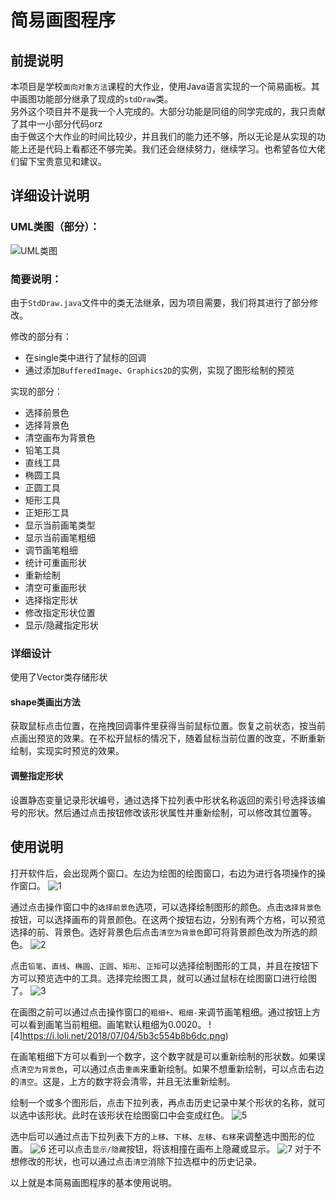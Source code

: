 # 简易画图程序
## 前提说明
本项目是学校`面向对象方法`课程的大作业，使用Java语言实现的一个简易画板。其中画图功能部分继承了现成的`stdDraw`类。  
另外这个项目并不是我一个人完成的。大部分功能是同组的同学完成的，我只贡献了其中一小部分代码orz  
由于做这个大作业的时间比较少，并且我们的能力还不够，所以无论是从实现的功能上还是代码上看都还不够完美。我们还会继续努力，继续学习。也希望各位大佬们留下宝贵意见和建议。 

## 详细设计说明
### UML类图（部分）：
![UML类图](https://i.loli.net/2018/07/04/5b3c54ba8efd8.png)

### 简要说明：
由于`StdDraw.java`文件中的类无法继承，因为项目需要，我们将其进行了部分修改。

修改的部分有：
+ 在single类中进行了鼠标的回调
+ 通过添加`BufferedImage`、`Graphics2D`的实例，实现了图形绘制的预览

实现的部分：
+ 选择前景色
+ 选择背景色
+ 清空画布为背景色
+ 铅笔工具
+ 直线工具
+ 椭圆工具
+ 正圆工具
+ 矩形工具
+ 正矩形工具
+ 显示当前画笔类型
+ 显示当前画笔粗细
+ 调节画笔粗细
+ 统计可重画形状
+ 重新绘制
+ 清空可重画形状
+ 选择指定形状
+ 修改指定形状位置
+ 显示/隐藏指定形状

### 详细设计
使用了Vector类存储形状

#### shape类画出方法
获取鼠标点击位置，在拖拽回调事件里获得当前鼠标位置。恢复之前状态，按当前点画出预览的效果。在不松开鼠标的情况下，随着鼠标当前位置的改变，不断重新绘制，实现实时预览的效果。

#### 调整指定形状
设置静态变量记录形状编号，通过选择下拉列表中形状名称返回的索引号选择该编号的形状。然后通过点击按钮修改该形状属性并重新绘制，可以修改其位置等。

## 使用说明
打开软件后，会出现两个窗口。左边为绘图的绘图窗口，右边为进行各项操作的操作窗口。
![1](https://i.loli.net/2018/07/04/5b3c5527d3d87.png)

通过点击操作窗口中的`选择前景色`选项，可以选择绘制图形的颜色。点击`选择背景色`按钮，可以选择画布的背景颜色。在这两个按钮右边，分别有两个方格，可以预览选择的前、背景色。选好背景色后点击`清空为背景色`即可将背景颜色改为所选的颜色。
![2](https://i.loli.net/2018/07/04/5b3c55348ff62.png)

点击`铅笔`、`直线`、`椭圆`、`正圆`、`矩形`、`正矩`可以选择绘制图形的工具，并且在按钮下方可以预览选中的工具。选择完绘图工具，就可以通过鼠标在绘图窗口进行绘图了。
![3](https://i.loli.net/2018/07/04/5b3c553f57dac.png)

在画图之前可以通过点击操作窗口的`粗细+`、`粗细-`来调节画笔粗细。通过按钮上方可以看到画笔当前粗细。画笔默认粗细为0.0020。
![4]https://i.loli.net/2018/07/04/5b3c554b8b6dc.png)

在画笔粗细下方可以看到一个数字，这个数字就是可以重新绘制的形状数。如果误点`清空为背景色`，可以通过点击`重画`来重新绘制。如果不想重新绘制，可以点击右边的`清空`。这是，上方的数字将会清零，并且无法重新绘制。

绘制一个或多个图形后，点击下拉列表，再点击历史记录中某个形状的名称，就可以选中该形状。此时在该形状在绘图窗口中会变成红色。
![5](https://i.loli.net/2018/07/04/5b3c55562ca53.png)

选中后可以通过点击下拉列表下方的`上移`、`下移`、`左移`、`右移`来调整选中图形的位置。
![6](https://i.loli.net/2018/07/04/5b3c5562c05ab.png)
还可以点击`显示/隐藏`按钮，将该相撞在画布上隐藏或显示。
![7](https://i.loli.net/2018/07/04/5b3c556bbeb98.png)
对于不想修改的形状，也可以通过点击`清空`消除下拉选框中的历史记录。

以上就是本简易画图程序的基本使用说明。